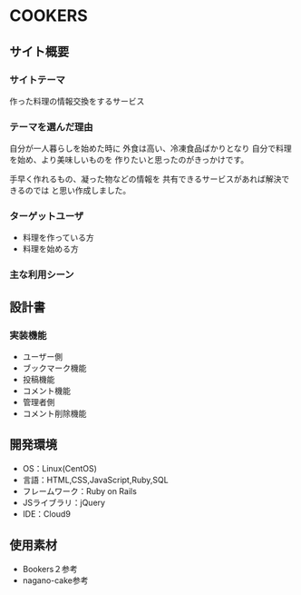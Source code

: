 # COOKERS

## サイト概要
### サイトテーマ
作った料理の情報交換をするサービス

### テーマを選んだ理由
自分が一人暮らしを始めた時に
外食は高い、冷凍食品ばかりとなり
自分で料理を始め、より美味しいものを
作りたいと思ったのがきっかけです。

手早く作れるもの、凝った物などの情報を
共有できるサービスがあれば解決できるのでは
と思い作成しました。

### ターゲットユーザ
- 料理を作っている方
- 料理を始める方

### 主な利用シーン


## 設計書

### 実装機能
- ユーザー側
- ブックマーク機能
- 投稿機能
- コメント機能
- 管理者側
- コメント削除機能


## 開発環境
- OS：Linux(CentOS)
- 言語：HTML,CSS,JavaScript,Ruby,SQL
- フレームワーク：Ruby on Rails
- JSライブラリ：jQuery
- IDE：Cloud9

## 使用素材
- Bookers２参考
- nagano-cake参考